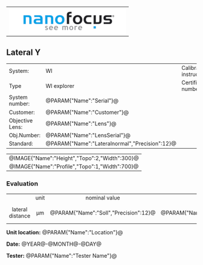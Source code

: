 <!--   EvalAlgoName=Lateralnormal -->


||
|-:|
|![](logo.png)|
## Lateral Y

 


|||||
|-|-|-|-|
|System: |  WI |Calibration instruction:| VDI/VDE 2655 Part 1.2|
|Type|   WI explorer| Certificate number: |@PARAM{"Name":"Serial"}@-@YEAR@@MONTH@@DAY@|
|System number:| @PARAM{"Name":"Serial"}@|||
|Customer:| @PARAM{"Name":"Customer"}@|||
|Objective Lens: |@PARAM{"Name":"Lens"}@|||
|Obj.Number:| @PARAM{"Name":"LensSerial"}@|||
|Standard: |@PARAM{"Name":"Lateralnormal","Precision":12}@|||

 
||
|:-:|
|@IMAGE{"Name":"Height","Topo":2,"Width":300}@|
|@IMAGE{"Name":"Profile","Topo":1,"Width":700}@|

 
 

### Evaluation

||||||||
|:-:|:-:|:-:|:-:|:-:|:-:|:-:|
| |unit|nominal value | tolerance +/- | actual value| result|
|  lateral distance| µm| @PARAM{"Name":"Soll","Precision":12}@  |   @PARAM{"Name":"delta_AbbMaßstab","Precision":12}@ | @PARAM{"Name":"Sum Gap Lateral Width","Precision":5}@  | <span id="control"> Ok </span>|
 



__Unit location:__ @PARAM{"Name":"Location"}@

__Date:__ @YEAR@-@MONTH@-@DAY@ 

__Tester:__ @PARAM{"Name":"Tester Name"}@

 

 

<script>

var PARAM = @PJSON{"Set":0}@;
var SENSOR = @PJSON{"Set":2}@;
var STANDARD =@PJSON{"Set":1}@;
var META = @MJSON{"Set":0}@;

var Result = {"value":0,"nominal":0,"status":"","timestamp":0};

var value =   @PARAM{"Name":"Sum Gap Lateral Width","Precision":3}@;
var nominal = @PARAM{"Name":"Soll","Precision":6}@;
var tolerance = @PARAM{"Name":"delta_AbbMaßstab","Precision":12}@;
var status = ""; 

 
if(  value < nominal-tolerance || value > nominal+tolerance) 
{
  status = "not Ok";
} 
else
{
  status = "Ok ";
}
document.getElementById("control").innerHTML = status;

Result["value"] = value ;
Result["nominal"] = nominal ;
Result["status"] = status ;
Result["timestamp"] = Date.now();
sessionStorage.setItem(document.title+"Result", JSON.stringify(Result));

</script>

 